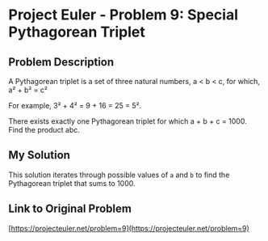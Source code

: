 # Project Euler - Problem 9: Special Pythagorean Triplet

## Problem Description

A Pythagorean triplet is a set of three natural numbers, a < b < c, for which,
a² + b² = c²

For example, 3² + 4² = 9 + 16 = 25 = 5².

There exists exactly one Pythagorean triplet for which a + b + c = 1000.
Find the product abc.

## My Solution

This solution iterates through possible values of `a` and `b` to find the Pythagorean triplet that sums to 1000.

## Link to Original Problem

[https://projecteuler.net/problem=9](https://projecteuler.net/problem=9)